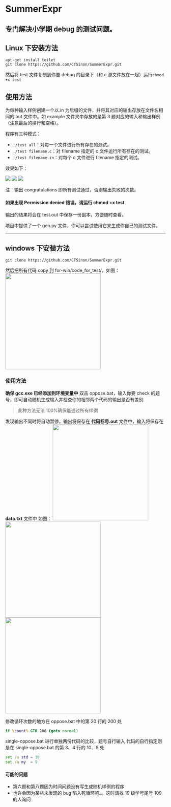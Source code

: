 # SummerExpr

## 专门解决小学期 debug 的测试问题。

## Linux 下安装方法

```
apt-get install toilet
git clone https://github.com/CTSinon/SummerExpr.git
```

然后将 test 文件复制到你要 debug 的目录下（和 c 源文件放在一起）运行`chmod +x test`

## 使用方法

为每种输入样例创建一个以.in 为后缀的文件，并将其对应的输出存放在文件名相同的.out 文件中。如 example 文件夹中存放的是第 3 题对应的输入和输出样例（注意最后的换行和空格）。

程序有三种模式：

- `./test all`：对每一个文件进行所有存在的测试。
- `./test filename.c`：对 filename 指定的 c 文件运行所有存在的测试。
- `./test filename.in`：对每个 c 文件进行 filename 指定的测试。

效果如下：

![](https://tva1.sinaimg.cn/large/007S8ZIlly1gg4x7wn916j31c00u07eq.jpg)
![](https://tva1.sinaimg.cn/large/007S8ZIlly1gg4x7wy5vvj31c00u0dqv.jpg)
![](https://tva1.sinaimg.cn/large/007S8ZIlly1gg4xu435njj31c00u0akt.jpg)

注：输出 congratulations 即所有测试通过，否则输出失败的次数。

#### 如果出现 Permission denied 错误，请运行 chmod +x test

输出的结果将会在 test.out 中保存一份副本，方便随时查看。

项目中提供了一个 gen.py 文件，你可以尝试使用它来生成你自己的测试文件。

---

## windows 下安装方法

```
git clone https://github.com/CTSinon/SummerExpr.git
```

然后把所有代码 copy 到 for-win/code_for_test/，如图：</br>
<img src="https://note.youdao.com/yws/api/personal/file/WEB317a631062db5256611419f07b0b9591?method=download&shareKey=96a4e441153ff0a5acde7831623cb9ab" height = "300"></br>

### 使用方法

**确保 gcc.exe 已经添加到环境变量中**
双击 oppose.bat，输入你要 check 的题号，即可自动随机生成输入并检查你的相邻两个代码的输出是否有差别

> 此种方法无法 100%确保能通过所有样例

发现输出不同时将自动暂停，输出将保存在 **代码标号.out** 文件中，输入将保存在 **data.txt** 文件中
如图：
<img src="https://note.youdao.com/yws/api/personal/file/WEB1aaa0b0dc0bc1879e9543612cd86610e?method=download&shareKey=48ceecddbda7aae2016b469ca0c05f8a" height = "300"></br>
<img src="https://note.youdao.com/yws/api/personal/file/WEBa0d0d19564e889d6869c27226d37a5b2?method=download&shareKey=88a7d234fdde831e8636f1829e8d2ff8" height = "300"></br>
<img src="https://note.youdao.com/yws/api/personal/file/WEB60694d5f31cc369271acac3251c70cde?method=download&shareKey=6b655ae60e5c300d3ddc3efbfe94919c" height = "300"></br>

修改循环次数的地方在 oppose.bat 中的第 20 行的 200 处

```bat
if %count% GTR 200 (goto normal)
```

single-oppose.bat 进行单独两份代码的比较，题号自行输入
代码的自行指定则是在 single-oppose.bat 的第 3、4 行的 10、9 处

```bat
set /a std = 10
set /a my  = 9
```

#### 可能的问题

- 第六题和第八题因为时间问题没有写生成随机样例的程序
- 也许会因为某些未发现的 bug 陷入死循环吧。。这时请找 19 级学号尾号 109 的人询问
